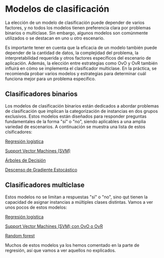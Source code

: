 # Modelos de clasificación
La elección de un modelo de clasificación puede depender de varios factores, y no todos los modelos tienen preferencia clara por problemas binarios o multiclase. Sin embargo, algunos modelos son comúnmente utilizados o se destacan en uno u otro escenario. 

Es importante tener en cuenta que la eficacia de un modelo también puede depender de la cantidad de datos, la complejidad del problema, la interpretabilidad requerida y otros factores específicos del escenario de aplicación. Además, la elección entre estrategias como OvO y OvR también influirá en cómo se implementa el clasificador multiclase. En la práctica, se recomienda probar varios modelos y estrategias para determinar cuál funciona mejor para un problema específico.

## Clasificadores binarios
Los modelos de clasificación binarios están dedicados a abordar problemas de clasificación que implican la categorización de instancias en dos grupos exclusivos. Estos modelos están diseñados para responder preguntas fundamentales de la forma "sí" o "no", siendo aplicables a una amplia variedad de escenarios. A continuación se muestra una lista de estos clsificadores:

[Regresión logística](https://scikit-learn.org/stable/modules/generated/sklearn.linear_model.LogisticRegression.html)

[Support Vector Machines (SVM)](https://scikit-learn.org/stable/modules/generated/sklearn.svm.SVC.html)

[Árboles de Decisión](https://scikit-learn.org/stable/modules/generated/sklearn.tree.DecisionTreeClassifier.html)

[Descenso de Gradiente Estocástico](https://scikit-learn.org/stable/modules/generated/sklearn.linear_model.SGDClassifier.html)


## Clasificadores multiclase
Estos modelos no se limitan a respuestas "sí" o "no", sino qut tienen la capacidad de asignar instancias a múltiples clases distintas. Vamos a ver unos pocos de estos modelos:

[Regresión logística](https://scikit-learn.org/stable/modules/generated/sklearn.linear_model.LogisticRegression.html)

[Support Vector Machines (SVM) con OvO o OvR](https://scikit-learn.org/stable/modules/generated/sklearn.svm.SVC.html)

[Random forest](https://scikit-learn.org/stable/modules/generated/sklearn.ensemble.RandomForestClassifier.html)

Muchos de estos modelos ya los hemos comentado en la parte de regresión, así que vamos a ver aquellos no explicados.

